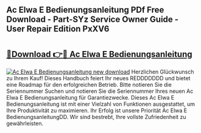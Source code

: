 ## Ac Elwa E Bedienungsanleitung PDf Free Download - Part-SYz Service Owner Guide - User Repair Edition PxXV6

# <h2><a href="http://df3v67j.blite.top/?on=Ac+Elwa+E+Bedienungsanleitung">🔗Download 👉🔴 Ac Elwa E Bedienungsanleitung</a></h2>

[![Ac Elwa E Bedienungsanleitung new download](https://i.imgur.com/lujVjoI.png)](http://df3v67j.blite.top/?on=Ac+Elwa+E+Bedienungsanleitung)
Herzlichen Glückwunsch zu Ihrem Kauf! Dieses Handbuch feiert Ihr neues REDDDDDDD und bietet eine Roadmap für den erfolgreichen Betrieb. Bitte notieren Sie die Seriennummer Suchen und notieren Sie die Seriennummer Ihres neuen Ac Elwa E Bedienungsanleitung für Garantiezwecke. Dieses Ac Elwa E Bedienungsanleitung ist mit einer Vielzahl von Funktionen ausgestattet, um Ihre Produktivität zu maximieren. Ihr Erfolg ist unsere Priorität Ac Elwa E BedienungsanleitungDD. Wir sind bestrebt, Ihre vollste Zufriedenheit zu gewährleisten.
